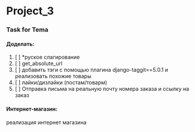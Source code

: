 # Project_3

### Task for Tema

 

#### Доделать:

1. [ ] *руское слагирование
2. [ ] get_absolute_url
3. [ ] добавить тэги с помощью плагина django-taggit==5.0.1 и реализовать похожие товары
4. [ ] лайки/дизлайки (постам/товарм)
5. [ ] Отправка письма на реальную почту номера заказа и ссылку на заказ

#### Интернет-магазин:
реализация интернет магазина

